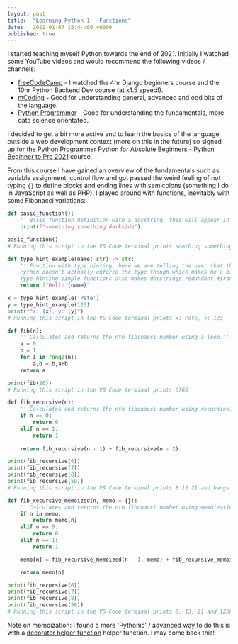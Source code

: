 ```yaml
---
layout: post
title:  "Learning Python 1 - Functions"
date:   2022-01-07 15:4-:00 +0000
published: true
---
```


I started teaching myself Python towards the end of 2021. Initially I watched some YouTube videos and would recommend the following videos / channels:

+ [freeCodeCamp](https://www.youtube.com/c/mCodingWithJamesMurphy/featured) - I watched the 4hr Django beginners course and the 10hr Python Backend Dev course (at x1.5 speed!).
+ [mCoding](https://www.youtube.com/c/mCodingWithJamesMurphy/featured) - Good for understanding general, advanced and odd bits of the language.
+ [Python Programmer](https://www.youtube.com/channel/UC68KSmHePPePCjW4v57VPQg) - Good for understanding the fundamentals, more data science orientated.

I decided to get a bit more active and to learn the basics of the language outside a web development context (more on this in the future) so signed up for the Python Programmer [Python for Absolute Beginners - Python Beginner to Pro 2021](https://www.udemy.com/course/the-complete-python-programmer-bootcamp/) course.

From this course I have gained an overview of the fundamentals such as variable assignment, control flow and got passed the weird feeling of not typing `{}` to define blocks and ending lines with semicolons (something I do in JavaScript as well as PHP). I played around with functions, inevitably with some Fibonacci variations:

```python
def basic_function():
    '''Basic function definition with a docstring, this will appear in the autocompletion description.'''
    print(f"something something darkside")

basic_function()
# Running this script in the VS Code terminal prints somthing something darkside

def type_hint_example(name: str) -> str:
    '''Function with type hinting, here we are telling the user that the name arg is expecting a str and the function returns a string.
    Python doesn't actually enforce the type though which makes me a bit sad. 
    Type hinting simple functions also makes docstrings redundant #irony'''
    return f"Hello {name}"

x = type_hint_example('Pete')
y = type_hint_example(123)
print(f"x: {x}, y: {y}")
# Running this script in the VS Code terminal prints x: Pete, y: 123

def fib(n):
    '''Calculates and returns the nth fibonacci number using a loop.'''
    a = 0
    b = 1
    for i in range(n):
        a,b = b,a+b
    return a

print(fib(20))
# Running this script in the VS Code terminal prints 6765

def fib_recursive(n):
    '''Calculates and returns the nth fibonacci number using recursion.'''
    if n == 0:
        return 0
    elif n == 1:
        return 1
    
    return fib_recursive(n - 1) + fib_recursive(n - 2) 

print(fib_recursive(6))
print(fib_recursive(7))
print(fib_recursive(8))
print(fib_recursive(50))
# Running this script in the VS Code terminal prints 8 13 21 and hangs as recursion can be a memory hog.

def fib_recursive_memoized(n, memo = {}):
    '''Calculates and returns the nth fibonacci number using memoization to improve performance.'''
    if n in memo:
        return memo[n]
    elif n == 0:
        return 0
    elif n == 1:
        return 1

    memo[n] = fib_recursive_memoized(n - 1, memo) + fib_recursive_memoized(n - 2, memo)

    return memo[n]

print(fib_recursive(6))
print(fib_recursive(7))
print(fib_recursive(8))
print(fib_recursive(50))
# Running this script in the VS Code terminal prints 8, 13, 21 and 12586269025 instantly, hoozah.
```

Note on memoization: I found a more 'Pythonic' / advanced way to do this is with a [decorator helper function](https://python-course.eu/advanced-python/memoization-decorators.php) helper function. I may come back this!